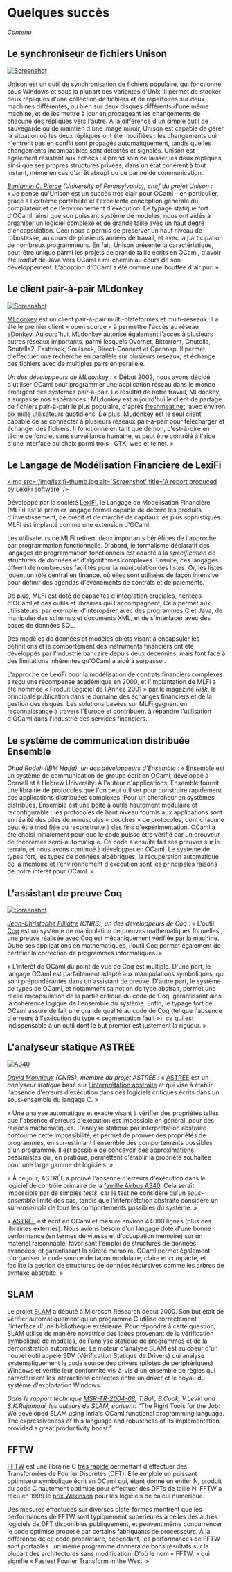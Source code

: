 <!-- ((! set title Quelques succès !)) ((! set learn !)) -->

# Quelques succès
*Contenu*

## Le synchroniseur de fichiers Unison
[<img src='/img/unison-thumb.jpg' alt='Screenshot'  title='Screenshot of Unison&#39;s main window' />](/img/unison.png)

[Unison](http://www.cis.upenn.edu/%7Ebcpierce/unison/) est un outil de
synchronisation de fichiers populaire, qui fonctionne sous Windows et
sous la plupart des variantes d'Unix. Il permet de stocker deux
répliques d'une collection de fichiers et de répertoires sur deux
machines différentes, ou bien sur deux disques différents d'une même
machine, et de les mettre à jour en propageant les changements de
chacune des répliques vers l'autre. À la différence d'un simple outil de
sauvegarde ou de maintien d'une image miroir, Unison est capable de
gérer la situation où les deux répliques ont été modifiées : les
changements qui n'entrent pas en conflit sont propagés automatiquement,
tandis que les changements incompatibles sont détectés et signalés.
Unison est également résistant aux échecs : il prend soin de laisser les
deux répliques, ainsi que ses propres structures privées, dans un état
cohérent à tout instant, même en cas d'arrêt abrupt ou de panne de
communication.

*[Benjamin C. Pierce](http://www.cis.upenn.edu/%7Ebcpierce/) (University
of Pennsylvania), chef du projet Unison :* « Je pense qu'Unison est un
succès très clair pour OCaml – en particulier, grâce à l'extrême
portabilité et l'excellente conception générale du compilateur et de
l'environnement d'exécution. Le typage statique fort d'OCaml, ainsi que
son puissant système de modules, nous ont aidés à organiser un logiciel
complexe et de grande taille avec un haut degré d'encapsulation. Ceci
nous a permis de préserver un haut niveau de robustesse, au cours de
plusieurs années de travail, et avec la participation de nombreux
programmeurs. En fait, Unison présente la caractéristique, peut-être
unique parmi les projets de grande taille écrits en OCaml, d'avoir été
*traduit* de Java vers OCaml à mi-chemin au cours de son développement.
L'adoption d'OCaml a été comme une bouffée d'air pur. »

## Le client pair-à-pair MLdonkey
[<img src='/img/mldonkey-thumb.jpg' alt='Screenshot'  title='Screenshot of one of MLdonkey&#39;s windows' />](/img/mldonkey.jpg)

[MLdonkey](http://mldonkey.sourceforge.net/Main_Page) est un client
pair-à-pair multi-plateformes et multi-réseaux. Il a été le premier
client « open source » à permettre l'accès au réseau eDonkey.
Aujourd'hui, MLdonkey autorise également l'accès à plusieurs autres
réseaux importants, parmi lesquels Overnet, Bittorrent, Gnutella,
Gnutella2, Fasttrack, Soulseek, Direct-Connect et Opennap. Il permet
d'effectuer une recherche en parallèle sur plusieurs réseaux, et échange
des fichiers avec de multiples pairs en parallèle.

*Un des développeurs de MLdonkey :* « Début 2002, nous avons décidé
d'utiliser OCaml pour programmer une application réseau dans le monde
émergent des systèmes pair-à-pair. Le résultat de notre travail,
MLdonkey, a surpassé nos espérances : MLdonkey est aujourd'hui le client
de partage de fichiers pair-à-pair le plus populaire, d'après
[freshmeat.net](http://freshmeat.net/), avec environ dix mille
utilisateurs quotidiens. De plus, MLdonkey est le seul client capable de
se connecter à plusieurs réseaux pair-à-pair pour télécharger et
échanger des fichiers. Il fonctionne en tant que démon, c'est-à-dire en
tâche de fond et sans surveillance humaine, et peut être contrôlé à
l'aide d'une interface au choix parmi trois : GTK, web et telnet. »

## Le Langage de Modélisation Financière de LexiFi
[<img src='/img/lexifi-thumb.jpg alt='Screenshot'
title='A report produced by LexiFi software' />](/img/lexifi.jpg)

Développé par la société [LexiFi](http://www.lexifi.com/), le Langage de
Modélisation Financière (MLFi) est le premier langage formel capable de
décrire les produits d'investissement, de crédit et de marché de
capitaux les plus sophistiqués. MLFi est implanté comme une extension
d'OCaml.

Les utilisateurs de MLFi retirent deux importants bénéfices de
l'approche par programmation fonctionnelle. D'abord, le formalisme
déclaratif des langages de programmation fonctionnels est adapté à la
*spécification* de structures de données et d'algorithmes complexes.
Ensuite, ces langages offrent de nombreuses facilités pour la
manipulation des listes. Or, les listes jouent un rôle central en
finance, où elles sont utilisées de façon intensive pour définir des
agendas d'événements de contrats et de paiements.

De plus, MLFi est doté de capacités d'intégration cruciales, héritées
d'OCaml et des outils et librairies qui l'accompagnent, Cela permet aux
utilisateurs, par exemple, d'interopérer avec des programmes C et Java,
de manipuler des schémas et documents XML, et de s'interfacer avec des
bases de données SQL.

Des modèles de données et modèles objets visant à encapsuler les
définitions et le comportement des instruments financiers ont été
développés par l'industrie bancaire depuis deux décennies, mais font
face à des limitations inhérentes qu'OCaml a aidé à surpasser.

L'approche de LexiFi pour la modélisation de contrats financiers
complexes a reçu une récompense académique en 2000, et l'implantation de
MLFi a été nommée « Produit Logiciel de l'Année 2001 » par le magazine
*Risk*, la principale publication dans le domaine des échanges
financiers et de la gestion des risques. Les solutions basées sur MLFi
gagnent en reconnaissance à travers l'Europe et contribuent à répandre
l'utilisation d'OCaml dans l'industrie des services financiers.

## Le système de communication distribuée Ensemble
*Ohad Rodeh (IBM Haifa), un des développeurs d'Ensemble :*
« [Ensemble](http://dsl.cs.technion.ac.il/projects/Ensemble/) est un
système de communication de groupe écrit en OCaml, développé à Cornell
et à Hebrew University. À l'auteur d'applications, Ensemble fournit une
librairie de protocoles que l'on peut utiliser pour construire
rapidement des applications distribuées complexes. Pour un chercheur en
systèmes distribués, Ensemble est une boîte à outils hautement modulaire
et reconfigurable : les protocoles de haut niveau fournis aux
applications sont en réalité des piles de minuscules « couches » de
protocoles, dont chacune peut être modifiée ou reconstruite à des fins
d'expérimentation. OCaml a été choisi initialement pour que le code
puisse être vérifié par un prouveur de théorèmes semi-automatique. Ce
code a ensuite fait ses preuves sur le terrain, et nous avons continué à
développer en OCaml. Le système de types fort, les types de données
algébriques, la récupération automatique de la mémoire et
l'environnement d'exécution sont les principales raisons de notre
intérêt pour OCaml. »

## L'assistant de preuve Coq
[<img src='/img/coq-thumb.jpg' alt='Screenshot'  title='Screenshot of Coq&#39;s integrated development environment' />](/img/coq.jpg)

*[Jean-Christophe Filliâtre](http://www.lri.fr/%7Efilliatr/) (CNRS), un
des développeurs de Coq :* « L'outil [Coq](http://coq.inria.fr/) est un
système de manipulation de preuves mathématiques formelles ; une preuve
réalisée avec Coq est mécaniquement vérifiée par la machine. Outre ses
applications en mathématiques, l'outil Coq permet également de certifier
la correction de programmes informatiques. »

« L'intérêt de OCaml du point de vue de Coq est multiple. D'une part, le
langage OCaml est parfaitement adapté aux manipulations symboliques, qui
sont prépondérantes dans un assistant de preuve. D'autre part, le
système de types de OCaml, et notamment sa notion de type abstrait,
permet une réelle encapsulation de la partie critique du code de Coq,
garantissant ainsi la cohérence logique de l'ensemble du système. Enfin,
le typage fort de OCaml assure de fait une grande qualité au code de Coq
(tel que l'absence d'erreurs à l'exécution du type « segmentation
fault »), ce qui est indispensable à un outil dont le but premier est
justement la rigueur. »

## L'analyseur statique ASTRÉE
[<img src='/img/astree.gif' alt='A340'  title='ASTRÉE has been used to certify the Airbus A340 flight control software' />](https://www.airbus.com/aircraft/previous-generation-aircraft/a340-family.html)

*[David Monniaux](http://www-verimag.imag.fr/~monniaux/) (CNRS), membre
du projet ASTRÉE :* « [ASTRÉE](http://www.astree.ens.fr/) est un
*analyseur statique* basé sur [l&#39;interprétation
abstraite](http://www.di.ens.fr/%7Ecousot/aiintro.shtml) et qui vise à
établir l'absence d'erreurs d'exécution dans des logiciels critiques
écrits dans un sous-ensemble du langage C. »

« Une analyse automatique et exacte visant à vérifier des propriétés
telles que l'absence d'erreurs d'exécution est impossible en général,
pour des raisons mathématiques. L'analyse statique par interprétation
abstraite contourne cette impossibilité, et permet de prouver des
propriétés de programmes, en sur-estimant l'ensemble des comportements
possibles d'un programme. Il est possible de concevoir des
approximations pessimistes qui, en pratique, permettent d'établir la
propriété souhaitée pour une large gamme de logiciels. »

« À ce jour, ASTRÉE a prouvé l'absence d'erreurs d'exécution dans le
logiciel de contrôle primaire de la [famille Airbus
A340](http://www.airbus.com/product/a330_a340_backgrounder.asp). Cela
serait impossible par de simples *tests*, car le test ne considère qu'un
*sous-ensemble* limité des cas, tandis que l'interprétation abstraite
considère un *sur-ensemble* de tous les comportements possibles du
système. »

« [ASTRÉE](http://www.astree.ens.fr/) est écrit en OCaml et mesure
environ 44000 lignes (plus des librairies externes). Nous avions besoin
d'un langage doté d'une bonne performance (en termes de vitesse et
d'occupation mémoire) sur un matériel raisonnable, favorisant l'emploi
de structures de données avancées, et garantissant la sûreté mémoire.
OCaml permet également d'organiser le code source de façon modulaire,
claire et compacte, et facilite la gestion de structures de données
récursives comme les arbres de syntaxe abstraite. »

## SLAM
Le projet [SLAM](http://research.microsoft.com/en-us/projects/slam/) a
débuté à Microsoft Research début 2000. Son but était de vérifier
automatiquement qu'un programme C utilise correctement l'interface d'une
bibliothèque extérieure. Pour répondre à cette question, SLAM utilise de
manière novatrice des idées provenant de la vérification symbolique de
modèles, de l'analyse statique de programmes et de la démonstration
automatique. Le moteur d'analyse SLAM est au coeur d'un nouvel outil
appelé SDV (Vérification Statique de Drivers) qui analyse
systématiquement le code source des drivers (pilotes de périphériques)
Windows et vérifie leur conformité vis-à-vis d'un ensemble de règles qui
caractérisent les interactions correctes entre un driver et le noyau du
système d'exploitation Windows.

*Dans le rapport technique
[MSR-TR-2004-08](http://research.microsoft.com/apps/pubs/default.aspx?id=70038),
T.Ball, B.Cook, V.Levin and S.K.Rajamani, les auteurs de SLAM,
écrivent:* “The Right Tools for the Job: We developed SLAM using Inria's
OCaml functional programming language. The expressiveness of this
language and robustness of its implementation provided a great
productivity boost.”

## FFTW
[FFTW](http://www.fftw.org/) est une librairie C [très
rapide](http://www.fftw.org/benchfft/) permettant d'effectuer des
Transformées de Fourier Discrètes (DFT). Elle emploie un puissant
optimiseur symbolique écrit en OCaml qui, étant donné un entier N,
produit du code C hautement optimisé pour effectuer des DFTs de taille
N. FFTW a reçu en 1999 le [prix
Wilkinson](https://en.wikipedia.org/wiki/J._H._Wilkinson_Prize_for_Numerical_Software)
pour les logiciels de calcul numérique.

Des mesures effectuées sur diverses plate-formes montrent que les
performances de FFTW sont typiquement supérieures à celles des autres
logiciels de DFT disponibles publiquement, et peuvent même concurrencer
le code optimisé proposé par certains fabriquants de processeurs. À la
différence de ce code propriétaire, cependant, les performances de FFTW
sont portables : un même programme donnera de bons résultats sur la
plupart des architectures sans modification. D'où le nom « FFTW, » qui
signifie « Fastest Fourier Transform in the West. »


